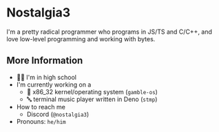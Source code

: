 # Nostalgia3

I'm a pretty radical programmer who programs in JS/TS and C/C++, and love low-level programming and working with bytes.

## More Information
* 🧑‍🎓 I'm in high school
* I'm currently working on a
  * 🧰 x86_32 kernel/operating system (`gamble-os`)
  * 🔤 terminal music player written in Deno (`stmp`)
* How to reach me
  * Discord (`@nostalgia3`)
* Pronouns: `he/him`

